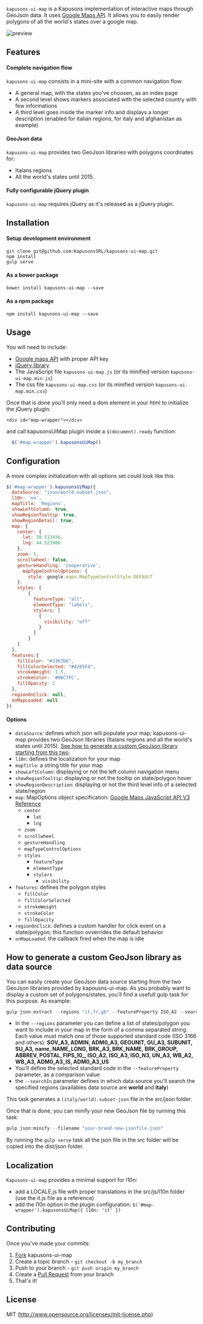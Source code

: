 `kapusons-ui-map` is a Kapusons implementation of interactive maps through GeoJson data. It uses [Google Maps API](https://developers.google.com/maps/). It allows you to easily render polygons of all the world's states over a google map.   

![preview](https://rawgit.com/KapusonsSRL/kapusons-ui-map/master/dist/img/europe.png)

Features
------------

#### Complete navigation flow
`kapusons-ui-map` consists in a mini-site with a common navigation flow: 

  - A general map, with the states you've choosen, as an index page
  - A second level shows markers associated with the selected country with few informations
  - A third level goes inside the marker info and displays a longer description (enabled for italian regions, for italy and afghanistan as example)

#### GeoJson data
`kapusons-ui-map` provides two GeoJson libraries with polygons coordinates for:
- Italans regions 
- All the world's states until 2015.

#### Fully configurable jQuery plugin
`kapusons-ui-map` requires jQuery as it's released as a jQuery plugin.

Installation
------------

#### Setup development environment

```
git clone git@github.com:KapusonsSRL/kapusons-ui-map.git
npm install
gulp serve
```

#### As a bower package

```
bower install kapusons-ui-map --save
```

#### As a npm package

```
npm install kapusons-ui-map --save
```

Usage
------------

You will need to include:
 - [Google maps API](https://maps.googleapis.com) with proper API key
 - [jQuery library](http://jquery.com/)
 - The JavaScript file `kapusons-ui-map.js` (or its minified version `kapusons-ui-map.min.js`)
 - The css file `kapusons-ui-map.css` (or its minified version `kapusons-ui-map.min.css`)

 Once that is done you'll only need a dom element in your html to initialize the jQuery plugin:
 ```
<div id="map-wrapper"></div>
```

and call kapusonsUiMap plugin inside a `$(document).ready` function:
```javascript
  $('#map-wrapper').kapusonsUiMap()
```

Configuration
------------

A more complex initialization with all options set could look like this:
```javascript
$('#map-wrapper').kapusonsUiMap({
  dataSource: "json/world.subset.json", 
  l10n: 'en',
  mapTitle: 'Regions',
  showLeftColumn: true,
  showRegionTooltip: true,
  showRegionDetail: true,
  map: {
    center: {
      lat: 38.513456, 
      lng: 44.523900
    },
    zoom: 5,
    scrollwheel: false,
    gestureHandling: 'cooperative',
      mapTypeControlOptions: {
        style: google.maps.MapTypeControlStyle.DEFAULT  
    },
    styles: [
        {
          featureType: "all",
          elementType: "labels",
          stylers: [
            { 
              visibility: "off" 
            }
          ]
        }
    ]
  },
  features:{
    fillColor: "#3367D6",
    fillColorSelected: "#4285F4",
    strokeWeight: 1.5,
    strokeColor: '#96C7FC',
    fillOpacity: 1
  },
  regionOnClick: null,
  onMapLoaded: null
})
```

#### Options
- `dataSource`: defines which json will populate your map; kapusons-ui-map provides two GeoJson libraries (Italans regions and all the world's states until 2015). [See how to generate a custom GeoJson library starting from  this two](https://github.com/KapusonsSRL/kapusons-ui-map#how-to-generate-a-custom-geojson-library-as-data-source).
- `l10n`: defines the localization for your map
- `mapTitle`: a string title for your map
- `showLeftColumn`: displaying or not the left column navigation menu 
- `showRegionTooltip`: displaying or not the tooltip on state/polygon hover
- `showRegionDescription`: displaying or not the third level info of a selected state/region
- `map`: MapOptions object specification: [Google Maps JavaScript API V3 Reference](https://developers.google.com/maps/documentation/javascript/reference)
    - `center`
        - `lat`
        - `lng`
    - `zoom`
    - `scrollwheel`
    - `gestureHandling`
    - `mapTypeControlOptions`
    - `styles`
        - `featureType`
        - `elementType` 
        - `stylers`
            - `visibility`
- `features`: defines the polygon styles
    - `fillColor`
    - `fillColorSelected`
    - `strokeWeight`
    - `strokeColor`
    - `fillOpacity`
- `regionOnClick`: defines a custom handler for click event on a state/polygon; this function ovverrides the default behavior 
- `onMapLoaded`: the callback fired when the map is idle
 
## How to generate a custom GeoJson library as data source
You can easily create your GeoJson data source starting from the two GeoJson libraries provided by kapousns-ui-map. As you probably want to display a custom set of polygons/states, you'll find a usefull gulp task for this purpose. As example:

```javascript
gulp json:extract --regions "it,fr,gb" --featureProperty ISO_A2 --searchIn world
```

- In the `--regions` parameter you can define a list of states/polygon you want to include in your map in the form of a comma separated string. Each value must match one of those supported standard code (ISO 3166 and others): **SOV_A3, ADMIN, ADM0_A3, GEOUNIT, GU_A3, SUBUNIT, SU_A3, name, NAME_LONG, BRK_A3, BRK_NAME, BRK_GROUP, ABBREV, POSTAL, FIPS_10_, ISO_A2, ISO_A3, ISO_N3, UN_A3, WB_A2, WB_A3, ADM0_A3_IS, ADM0_A3_US**
- You'll define the selected standard code in the `--featureProperty` parameter, as a comparison value
- the `--searchIn` parameter defines in which data source you'll search the specified regions (availables data source are **world** and **italy**)

This task generates a `(italy/world).subset-json` file in the src/json folder.

Once that is done, you can minify your new GeoJson file by running this task: 

```javascript
gulp json:minify --filename "your-brand-new-jsonfile.json"
```

By running the `gulp serve` task all the json file in the src folder will be copied into the dist/json folder.

Localization
------------
`Kapusons-ui-map` provides a minimal support for l10n: 
- add a LOCALE.js file with proper translations in the src/js/l10n folder (use the it.js file as a reference)  
- add the l10n option in the plugin configuration: `$('#map-wrapper').kapusonsUiMap({ l10n: 'it' })`



Contributing
------------

Once you've made your commits:

1. [Fork](http://help.github.com/fork-a-repo/) kapusons-ui-map
2. Create a topic branch - `git checkout -b my_branch`
3. Push to your branch - `git push origin my_branch`
4. Create a [Pull Request](http://help.github.com/pull-requests/) from your branch
5. That's it!

License
------------

MIT (http://www.opensource.org/licenses/mit-license.php)
